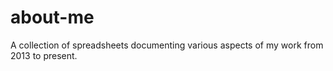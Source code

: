 # about-me
A collection of spreadsheets documenting various aspects of my work from 2013 to present.
